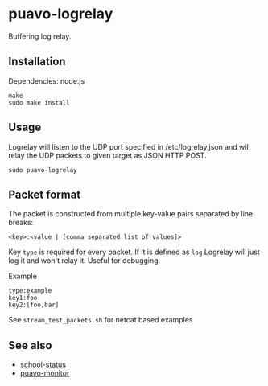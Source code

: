 # puavo-logrelay

Buffering log relay.

## Installation

Dependencies: node.js

    make
    sudo make install

## Usage

Logrelay will listen to the UDP port specified in /etc/logrelay.json
and will relay the UDP packets to given target as JSON HTTP POST.

    sudo puavo-logrelay

## Packet format

The packet is constructed from multiple key-value pairs separated by line
breaks:

    <key>:<value | [comma separated list of values]>

Key `type` is required for every packet.  If it is defined as `log` Logrelay
will just log it and won't relay it.  Useful for debugging.

Example

    type:example
    key1:foo
    key2:[foo,bar]

See `stream_test_packets.sh` for netcat based examples

## See also

  - [school-status](https://github.com/opinsys/school-status)
  - [puavo-monitor](https://github.com/opinsys/puavo-monitor)
